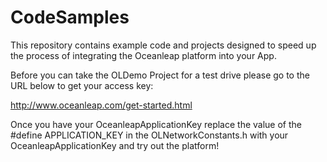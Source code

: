 CodeSamples
===========

This repository contains example code and projects designed to speed up the process of integrating the Oceanleap platform into your App.

Before you can take the OLDemo Project for a test drive please go to the URL below to get your access key:

http://www.oceanleap.com/get-started.html 

Once you have your OceanleapApplicationKey replace the value of the #define APPLICATION_KEY in the OLNetworkConstants.h with your OceanleapApplicationKey and try out the platform!